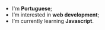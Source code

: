 - I'm <strong>Portuguese</strong>;
- I’m interested in <strong>web development</strong>;
- I’m currently learning <strong>Javascript</strong>.
